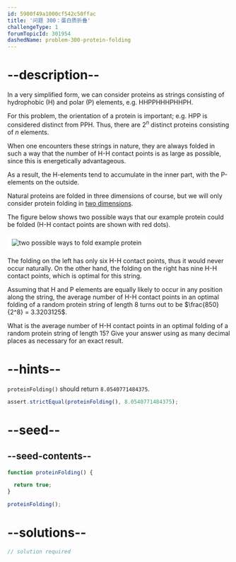 ```yaml
---
id: 5900f49a1000cf542c50ffac
title: '问题 300：蛋白质折叠'
challengeType: 1
forumTopicId: 301954
dashedName: problem-300-protein-folding
---
```


# --description--

In a very simplified form, we can consider proteins as strings consisting of hydrophobic (H) and polar (P) elements, e.g. HHPPHHHPHHPH.

For this problem, the orientation of a protein is important; e.g. HPP is considered distinct from PPH. Thus, there are $2^n$ distinct proteins consisting of $n$ elements.

When one encounters these strings in nature, they are always folded in such a way that the number of H-H contact points is as large as possible, since this is energetically advantageous.

As a result, the H-elements tend to accumulate in the inner part, with the P-elements on the outside.

Natural proteins are folded in three dimensions of course, but we will only consider protein folding in <u>two dimensions</u>.

The figure below shows two possible ways that our example protein could be folded (H-H contact points are shown with red dots).

<img class="img-responsive center-block" alt="two possible ways to fold example protein" src="https://cdn.freecodecamp.org/curriculum/project-euler/protein-folding.gif" style="background-color: white; padding: 10px;" />

The folding on the left has only six H-H contact points, thus it would never occur naturally. On the other hand, the folding on the right has nine H-H contact points, which is optimal for this string.

Assuming that H and P elements are equally likely to occur in any position along the string, the average number of H-H contact points in an optimal folding of a random protein string of length 8 turns out to be $\frac{850}{2^8} = 3.3203125$.

What is the average number of H-H contact points in an optimal folding of a random protein string of length 15? Give your answer using as many decimal places as necessary for an exact result.

# --hints--

`proteinFolding()` should return `8.0540771484375`.

```js
assert.strictEqual(proteinFolding(), 8.0540771484375);
```

# --seed--

## --seed-contents--

```js
function proteinFolding() {

  return true;
}

proteinFolding();
```

# --solutions--

```js
// solution required
```

